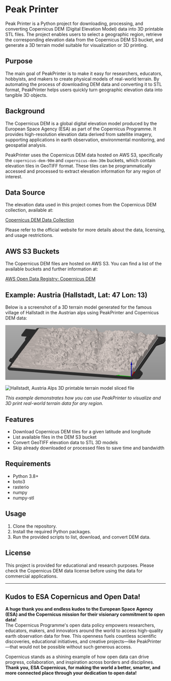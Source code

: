 # Peak Printer

Peak Printer is a Python project for downloading, processing, and converting Copernicus DEM (Digital Elevation Model) data into 3D printable STL files. The project enables users to select a geographic region, retrieve the corresponding elevation data from the Copernicus DEM S3 bucket, and generate a 3D terrain model suitable for visualization or 3D printing.

## Purpose

The main goal of PeakPrinter is to make it easy for researchers, educators, hobbyists, and makers to create physical models of real-world terrain. By automating the process of downloading DEM data and converting it to STL format, PeakPrinter helps users quickly turn geographic elevation data into tangible 3D objects.

## Background

The Copernicus DEM is a global digital elevation model produced by the European Space Agency (ESA) as part of the Copernicus Programme. It provides high-resolution elevation data derived from satellite imagery, supporting applications in earth observation, environmental monitoring, and geospatial analysis.

PeakPrinter uses the Copernicus DEM data hosted on AWS S3, specifically the `copernicus-dem-90m` and `copernicus-dem-30m` buckets, which contain elevation tiles in GeoTIFF format. These tiles can be programmatically accessed and processed to extract elevation information for any region of interest.

## Data Source

The elevation data used in this project comes from the Copernicus DEM collection, available at:

[Copernicus DEM Data Collection](https://dataspace.copernicus.eu/explore-data/data-collections/copernicus-contributing-missions/collections-description/COP-DEM)

Please refer to the official website for more details about the data, licensing, and usage restrictions.

## AWS S3 Buckets

The Copernicus DEM files are hosted on AWS S3. You can find a list of the available buckets and further information at:

[AWS Open Data Registry: Copernicus DEM](https://registry.opendata.aws/copernicus-dem/)

## Example: Austria (Hallstadt, Lat: 47 Lon: 13)

Below is a screenshot of a 3D terrain model generated for the famous village of Hallstadt in the Austrian alps using PeakPrinter and Copernicus DEM data:

![Hallstadt, Austria Alps 3D printable terrain model](./examples/austria_traunstein_gmunden.png)

![Hallstadt, Austria Alps 3D printable terrain model sliced file](./examples/Hallstadt_Autria_Copernicus_DSM_COG_30_N47_00_E013_00_DEM_Copernicus_DSM_COG_30_N47_00_E013_00_DEM_0.4n_0.2mm_PLA_MINIIS_2h15m.bgcode)

*This example demonstrates how you can use PeakPrinter to visualize and 3D print real-world terrain data for any region.*

## Features

- Download Copernicus DEM tiles for a given latitude and longitude
- List available files in the DEM S3 bucket
- Convert GeoTIFF elevation data to STL 3D models
- Skip already downloaded or processed files to save time and bandwidth

## Requirements

- Python 3.8+
- boto3
- rasterio
- numpy
- numpy-stl

## Usage

1. Clone the repository.
2. Install the required Python packages.
3. Run the provided scripts to list, download, and convert DEM data.

## License

This project is provided for educational and research purposes. Please check the Copernicus DEM data license before using the data for commercial applications.

---

## Kudos to ESA Copernicus and Open Data!

**A huge thank you and endless kudos to the European Space Agency (ESA) and the Copernicus mission for their visionary commitment to open data!**  
The Copernicus Programme's open data policy empowers researchers, educators, makers, and innovators around the world to access high-quality earth observation data for free. This openness fuels countless scientific discoveries, educational initiatives, and creative projects—like PeakPrinter—that would not be possible without such generous access.

Copernicus stands as a shining example of how open data can drive progress, collaboration, and inspiration across borders and disciplines.  
**Thank you, ESA Copernicus, for making the world a better, smarter, and more connected place through your dedication to open data!**